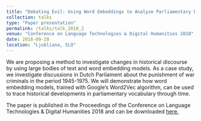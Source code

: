 ```yaml
---
title: "Debating Evil: Using Word Embeddings to Analyze Parliamentary Debates on War Criminals in The Netherlands"
collection: talks
type: "Paper presentation"
permalink: /talks/talk_2018_2
venue: "Conference on Language Technologies & Digital Humanities 2018"
date: 2018-09-20
location: "Ljubliana, SLO"
---
```


We are proposing a method to investigate changes in historical discourse by using large bodies of text and word embedding models. As
a case study, we investigate discussions in Dutch Parliament about the punishment of war criminals in the period 1945-1975.  We will
demonstrate how word embedding models, trained with Google’s Word2Vec algorithm, can be used to trace historical developments in
parliamentary vocabulary through time.

The paper is published in the Proceedings of the Conference on Language Technologies & Digital Humanities 2018 and can be downloaded [here.](http://www.sdjt.si/wp/wp-content/uploads/2018/09/JTDH-2018_Lange-et-al_Debating-evil-Using-Word-Embeddings-to-Analyze-Parliamentary-Debates-on-War-Criminals-in-The-Netherlands.pdf)
